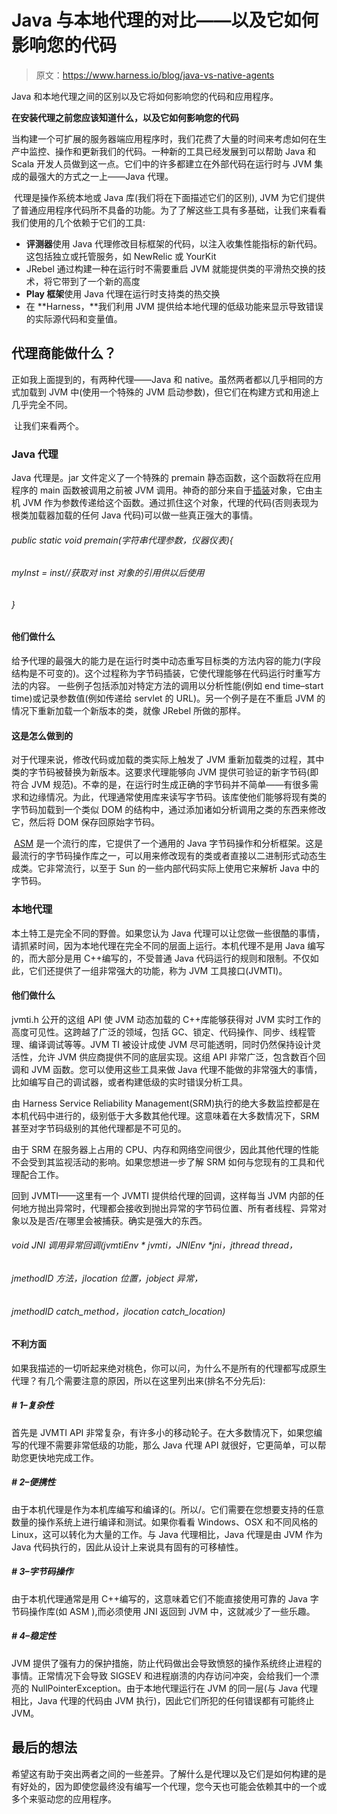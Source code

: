 # Java 与本地代理的对比——以及它如何影响您的代码

> 原文：<https://www.harness.io/blog/java-vs-native-agents>

Java 和本地代理之间的区别以及它将如何影响您的代码和应用程序。

**在安装代理之前您应该知道什么，以及它如何影响您的代码**

当构建一个可扩展的服务器端应用程序时，我们花费了大量的时间来考虑如何在生产中监控、操作和更新我们的代码。一种新的工具已经发展到可以帮助 Java 和 Scala 开发人员做到这一点。它们中的许多都建立在外部代码在运行时与 JVM 集成的最强大的方式之一上——Java 代理。

‍
代理是操作系统本地或 Java 库(我们将在下面描述它们的区别), JVM 为它们提供了普通应用程序代码所不具备的功能。为了了解这些工具有多基础，让我们来看看我们使用的几个依赖于它们的工具:

*   **评测器**使用 Java 代理修改目标框架的代码，以注入收集性能指标的新代码。这包括独立或托管服务，如 NewRelic 或 YourKit
*   JRebel 通过构建一种在运行时不需要重启 JVM 就能提供类的平滑热交换的技术，将它带到了一个新的高度
*   **Play 框架**使用 Java 代理在运行时支持类的热交换
*   在 **Harness，**我们利用 JVM 提供给本地代理的低级功能来显示导致错误的实际源代码和变量值。

## 代理商能做什么？

正如我上面提到的，有两种代理——Java 和 native。虽然两者都以几乎相同的方式加载到 JVM 中(使用一个特殊的 JVM 启动参数)，但它们在构建方式和用途上几乎完全不同。

‍
让我们来看两个。

### **Java 代理**

Java 代理是。jar 文件定义了一个特殊的 premain 静态函数，这个函数将在应用程序的 main 函数被调用之前被 JVM 调用。神奇的部分来自于[插装](http://docs.oracle.com/javase/7/docs/api/java/lang/instrument/Instrumentation.html)对象，它由主机 JVM 作为参数传递给这个函数。通过抓住这个对象，代理的代码(否则表现为根类加载器加载的任何 Java 代码)可以做一些真正强大的事情。

###### public static void premain(字符串代理参数，仪器仪表){

###### myInst = inst//获取对 inst 对象的引用供以后使用

###### }

#### 他们做什么

给予代理的最强大的能力是在运行时类中动态重写目标类的方法内容的能力(字段结构是不可变的)。这个过程称为字节码插装，它使代理能够在代码运行时重写方法的内容。
一些例子包括添加对特定方法的调用以分析性能(例如 end time–start time)或记录参数值(例如传递给 servlet 的 URL)。另一个例子是在不重启 JVM 的情况下重新加载一个新版本的类，就像 JRebel 所做的那样。

#### 这是怎么做到的

对于代理来说，修改代码或加载的类实际上触发了 JVM 重新加载类的过程，其中类的字节码被替换为新版本。这要求代理能够向 JVM 提供可验证的新字节码(即符合 JVM 规范)。不幸的是，在运行时生成正确的字节码并不简单——有很多需求和边缘情况。为此，代理通常使用库来读写字节码。该库使他们能够将现有类的字节码加载到一个类似 DOM 的结构中，通过添加诸如分析调用之类的东西来修改它，然后将 DOM 保存回原始字节码。

‍
[ASM](http://asm.ow2.org/) 是一个流行的库，它提供了一个通用的 Java 字节码操作和分析框架。这是最流行的字节码操作库之一，可以用来修改现有的类或者直接以二进制形式动态生成类。它非常流行，以至于 Sun 的一些内部代码实际上使用它来解析 Java 中的字节码。

### **本地代理**

本土特工是完全不同的野兽。如果您认为 Java 代理可以让您做一些很酷的事情，请抓紧时间，因为本地代理在完全不同的层面上运行。本机代理不是用 Java 编写的，而大部分是用 C++编写的，不受普通 Java 代码运行的规则和限制。不仅如此，它们还提供了一组非常强大的功能，称为 JVM 工具接口(JVMTI)。

#### 他们做什么

jvmti.h 公开的这组 API 使 JVM 动态加载的 C++库能够获得对 JVM 实时工作的高度可见性。这跨越了广泛的领域，包括 GC、锁定、代码操作、同步、线程管理、编译调试等等。JVM TI 被设计成使 JVM 尽可能透明，同时仍然保持设计灵活性，允许 JVM 供应商提供不同的底层实现。这组 API 非常广泛，包含数百个回调和 JVM 函数。您可以使用这些工具来做 Java 代理不能做的非常强大的事情，比如编写自己的调试器，或者构建低级的实时错误分析工具。
‍

由 Harness Service Reliability Management(SRM)执行的绝大多数监控都是在本机代码中进行的，级别低于大多数其他代理。这意味着在大多数情况下，SRM 甚至对字节码级别的其他代理都是不可见的。
‍

由于 SRM 在服务器上占用的 CPU、内存和网络空间很少，因此其他代理的性能不会受到其监视活动的影响。如果您想进一步了解 SRM 如何与您现有的工具和代理配合工作。
‍

回到 JVMTI——这里有一个 JVMTI 提供给代理的回调，这样每当 JVM 内部的任何地方抛出异常时，代理都会接收到抛出异常的字节码位置、所有者线程、异常对象以及是否/在哪里会被捕获。确实是强大的东西。

###### void JNI 调用异常回调(jvmtiEnv * jvmti，JNIEnv *jni，jthread thread，

###### jmethodID 方法，jlocation 位置，jobject 异常，

###### jmethodID catch_method，jlocation catch_location)

#### 不利方面

如果我描述的一切听起来绝对桃色，你可以问，为什么不是所有的代理都写成原生代理？有几个需要注意的原因，所以在这里列出来(排名不分先后):

##### # 1–复杂性

首先是 JVMTI API 非常复杂，有许多小的移动轮子。在大多数情况下，如果您编写的代理不需要非常低级的功能，那么 Java 代理 API 就很好，它更简单，可以帮助您更快地完成工作。

##### # 2–便携性

由于本机代理是作为本机库编写和编译的(。所以/。它们需要在您想要支持的任意数量的操作系统上进行编译和测试。如果你看看 Windows、OSX 和不同风格的 Linux，这可以转化为大量的工作。与 Java 代理相比，Java 代理是由 JVM 作为 Java 代码执行的，因此从设计上来说具有固有的可移植性。

##### # 3–字节码操作

由于本机代理通常是用 C++编写的，这意味着它们不能直接使用可靠的 Java 字节码操作库(如 ASM ),而必须使用 JNI 返回到 JVM 中，这就减少了一些乐趣。

##### # 4–稳定性

JVM 提供了强有力的保护措施，防止代码做出会导致愤怒的操作系统终止进程的事情。正常情况下会导致 SIGSEV 和进程崩溃的内存访问冲突，会给我们一个漂亮的 NullPointerException。由于本地代理运行在 JVM 的同一层(与 Java 代理相比，Java 代理的代码由 JVM 执行)，因此它们所犯的任何错误都有可能终止 JVM。

## 最后的想法

希望这有助于突出两者之间的一些差异。了解什么是代理以及它们是如何构建的是有好处的，因为即使您最终没有编写一个代理，您今天也可能会依赖其中的一个或多个来驱动您的应用程序。

‍